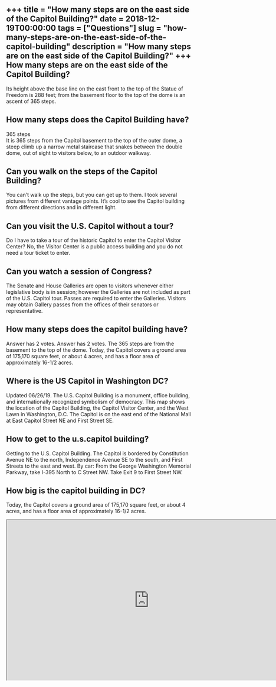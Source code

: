 +++
title = "How many steps are on the east side of the Capitol Building?"
date = 2018-12-19T00:00:00
tags = ["Questions"]
slug = "how-many-steps-are-on-the-east-side-of-the-capitol-building"
description = "How many steps are on the east side of the Capitol Building?"
+++
How many steps are on the east side of the Capitol Building?
------------------------------------------------------------

Its height above the base line on the east front to the top of the Statue of Freedom is 288 feet; from the basement floor to the top of the dome is an ascent of 365 steps.

How many steps does the Capitol Building have?
----------------------------------------------

365 steps  
It is 365 steps from the Capitol basement to the top of the outer dome, a steep climb up a narrow metal staircase that snakes between the double dome, out of sight to visitors below, to an outdoor walkway.

Can you walk on the steps of the Capitol Building?
--------------------------------------------------

You can’t walk up the steps, but you can get up to them. I took several pictures from different vantage points. It’s cool to see the Capitol building from different directions and in different light.

Can you visit the U.S. Capitol without a tour?
----------------------------------------------

Do I have to take a tour of the historic Capitol to enter the Capitol Visitor Center? No, the Visitor Center is a public access building and you do not need a tour ticket to enter.

Can you watch a session of Congress?
------------------------------------

The Senate and House Galleries are open to visitors whenever either legislative body is in session; however the Galleries are not included as part of the U.S. Capitol tour. Passes are required to enter the Galleries. Visitors may obtain Gallery passes from the offices of their senators or representative.

How many steps does the capitol building have?
----------------------------------------------

Answer has 2 votes. Answer has 2 votes. The 365 steps are from the basement to the top of the dome. Today, the Capitol covers a ground area of 175,170 square feet, or about 4 acres, and has a floor area of approximately 16-1/2 acres.

Where is the US Capitol in Washington DC?
-----------------------------------------

Updated 06/26/19. The U.S. Capitol Building is a monument, office building, and internationally recognized symbolism of democracy. This map shows the location of the Capitol Building, the Capitol Visitor Center, and the West Lawn in Washington, D.C. The Capitol is on the east end of the National Mall at East Capitol Street NE and First Street SE.

How to get to the u.s.capitol building?
---------------------------------------

Getting to the U.S. Capitol Building. The Capitol is bordered by Constitution Avenue NE to the north, Independence Avenue SE to the south, and First Streets to the east and west. By car: From the George Washington Memorial Parkway, take I-395 North to C Street NW. Take Exit 9 to First Street NW.

How big is the capitol building in DC?
--------------------------------------

Today, the Capitol covers a ground area of 175,170 square feet, or about 4 acres, and has a floor area of approximately 16-1/2 acres.

<iframe allow="accelerometer; autoplay; clipboard-write; encrypted-media; gyroscope; picture-in-picture" allowfullscreen="" class="__youtube_prefs__  epyt-is-override  no-lazyload" data-no-lazy="1" data-origheight="433" data-origwidth="770" data-skipgform_ajax_framebjll="" height="433" id="_ytid_53914" loading="lazy" src="https://www.youtube.com/embed/HwoO45cSlN4?enablejsapi=1&autoplay=0&cc_load_policy=0&cc_lang_pref=&iv_load_policy=1&loop=0&modestbranding=0&rel=1&fs=1&playsinline=0&autohide=2&theme=dark&color=red&controls=1&" title="YouTube player" width="770"></iframe>